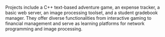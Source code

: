 Projects include a C++ text-based adventure game, an expense tracker, a basic web server, an image processing toolset, and a student gradebook manager. They offer diverse functionalities from interactive gaming to financial management and serve as learning platforms for network programming and image processing.
